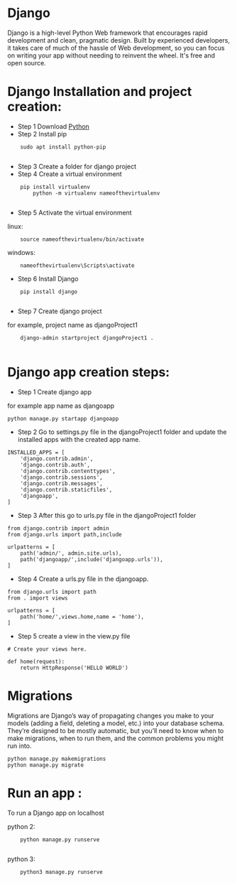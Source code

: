 # Django
Django is a high-level Python Web framework that encourages rapid development and clean, pragmatic design. Built by experienced developers, it takes care of much of the hassle of Web development, so you can focus on writing your app without needing to reinvent the wheel. It's free and open source. 

# Django Installation and project creation:

- Step 1 Download [Python](https://www.python.org/downloads/)
- Step 2 Install pip



```
  	sudo apt install python-pip
	
```



    
- Step 3  Create a folder for django project
- Step 4  Create a virtual environment



```
  	pip install virtualenv
        python -m virtualenv nameofthevirtualenv
	
```

- Step 5  Activate the virtual environment


linux:

```
	source nameofthevirtualenv/bin/activate

```
windows:

```
	nameofthevirtualenv\Scripts\activate

```
- Step 6  Install Django


```
  	pip install django
	
```


- Step 7  Create django project

for example, project name as djangoProject1

```
  	django-admin startproject djangoProject1 .
	
```


# Django app creation steps:
- Step 1  Create django app 

for example app name as djangoapp
```
python manage.py startapp djangoapp
```
- Step 2  Go to settings.py file in the djangoProject1 folder and update the installed apps with the created app name.

```
INSTALLED_APPS = [
    'django.contrib.admin',
    'django.contrib.auth',
    'django.contrib.contenttypes',
    'django.contrib.sessions',
    'django.contrib.messages',
    'django.contrib.staticfiles',
    'djangoapp',
]

```
- Step 3 After this go to urls.py file in the djangoProject1 folder

```
from django.contrib import admin
from django.urls import path,include

urlpatterns = [
    path('admin/', admin.site.urls),
    path('djangoapp/',include('djangoapp.urls')),
]
```
- Step 4 Create a urls.py file in the djangoapp.

```
from django.urls import path
from . import views

urlpatterns = [
    path('home/',views.home,name = 'home'),
]
```

- Step 5 create a view in the view.py file 


```
# Create your views here.

def home(request):
	return HttpResponse('HELLO WORLD')

```
# Migrations

Migrations are Django’s way of propagating changes you make to your models (adding a field, deleting a model, etc.) into your database schema. They’re designed to be mostly automatic, but you’ll need to know when to make migrations, when to run them, and the common problems you might run into.


```
python manage.py makemigrations
python manage.py migrate

```

# Run an app :
To run a Django app on localhost

  python 2:

```
  	python manage.py runserve
	
```

   python 3:
```
  	python3 manage.py runserve
	
```

